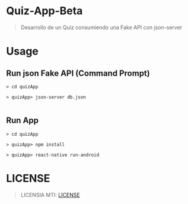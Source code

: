# Quiz-App-Beta

> Desarrollo de un Quiz consumiendo una Fake API con json-server

# Usage

## Run json Fake API (Command Prompt)

```
> cd quizApp

> quizApp> json-server db.json


```
## Run App

```
> cd quizApp

> quizApp> npm install

> quizApp> react-native run-android

```
# LICENSE

> LICENSIA MTI: [LICENSE](https://github.com/Jony-07/Quiz-App-Beta/blob/main/LICENSE)

